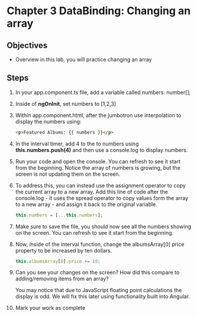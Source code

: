 # Chapter 3 DataBinding: Changing an array

## Objectives

- Overview in this lab, you will practice changing an array

## Steps

1. In your app.component.ts file, add a variable called numbers: number[];

1. Inside of **ngOnInit**, set numbers to [1,2,3]

1. Within app.component.html, after the jumbotron use interpolation to display the numbers using:

   ```html
   <p>Featured Albums: {{ numbers }}</p>
   ```

1. In the interval timer, add 4 to the to numbers using **this.numbers.push(4)** and then use a console.log to display numbers.

1. Run your code and open the console. You can refresh to see it start from the beginning. Notice the array of numbers is growing, but the screen is not updating them on the screen.

1. To address this, you can instead use the assignment operator to copy the current array to a new array. Add this line of code after the console.log - it uses the spread operator to copy values form the array to a new array - and assign it back to the original variable.

   ```javascript
   this.numbers = [...this.numbers];
   ```

1. Make sure to save the file, you should now see all the numbers showing on the screen. You can refresh to see it start from the beginning.

1. Now, inside of the interval function, change the albumsArray[0] price property to be increased by ten dollars.

   ```javascript
   this.albumsArray[0].price += 10;
   ```

1. Can you see your changes on the screen? How did this compare to adding/removing items from an array?

    You may notice that due to JavaScript floating point calculations the display is odd. We will fix this later using functionality built into Angular.

1. Mark your work as complete
